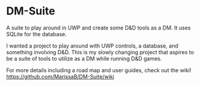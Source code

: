 # DM-Suite
A suite to play around in UWP and create some D&D tools as a DM. It uses SQLite for the database.

I wanted a project to play around with UWP controls, a database, and something involving D&D. This is my slowly changing project that aspires to be a suite of tools to utilize as a DM while running D&D games.

For more details including a road map and user guides, check out the wiki! https://github.com/MarissaB/DM-Suite/wiki
